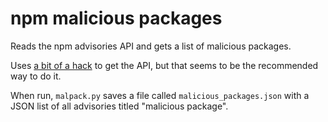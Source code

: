 # npm malicious packages

Reads the npm advisories API and gets a list of malicious packages.

Uses [a bit of a hack](https://npm.community/t/can-i-query-npm-for-all-advisory-information/2096/7) to get the API, but that seems to be the recommended way to do it.

When run, `malpack.py` saves a file called `malicious_packages.json` with a JSON list of all advisories titled "malicious package".

